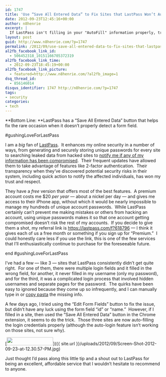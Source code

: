 ```yaml
---
id: 1747
title: 'Use “Save All Entered Data” to Fix Sites that LastPass Won’t Autofill'
date: 2012-09-23T12:45:16+00:00
author: n8henrie
excerpt: |
  If LastPass isn't filling in your "AutoFill" information properly, try using the "Save All Entered Data" button.
layout: post
guid: http://www.n8henrie.com/?p=1747
permalink: /2012/09/use-save-all-entered-data-to-fix-sites-that-lastpass-wont-autofill/
al2fb_facebook_link_id:
  - 506452318_10151166705372319
al2fb_facebook_link_time:
  - 2012-09-23T18:45:19+00:00
al2fb_facebook_link_picture:
  - featured=http://www.n8henrie.com/?al2fb_image=1
dsq_thread_id:
  - 856146014
disqus_identifier: 1747 http://n8henrie.com/?p=1747
tags:
- security
categories:
- tech
---
```

**Bottom Line: **LastPass has a “Save All Entered Data” button that helps fix the rare occasion when it doesn’t properly detect a form field.
  
<!--more-->


  
#gushingLoveForLastPass

I am a _big_ fan of <a title="LastPass" href="http://lastpass.com" target="_blank">LastPass</a>.  It enhances my online security in a number of ways, from generating and securely storing unique passwords for every site to searching leaked data from hacked sites to <a title="LastPass Sentry" href="http://blog.lastpass.com/2012/09/introducing-lastpass-sentry-always-on.html" target="_blank">notify me if any of my information has been compromised</a>.  Their frequent updates have allowed them to take advantage of features like 2-factor authentication.  Their transparency when they’ve discovered potential security risks in their system, including quick action to notify the affected individuals, has won my trust and respect.

They have a _free_ version that offers most of the best features.  A premium account costs me $20 _per year_ — about a nickel per day — and gives me access to their iPhone app, without which it would be nearly impossible to manage my hundreds of unique account passwords.  While LastPass certainly can’t prevent me making mistakes or others from hacking an account, using unique passwords makes it so that one account getting compromised doesn’t risk the rest of my accounts.  If you decide to give them a shot, my referral link is <a href="https://lastpass.com/f?618796" target="_blank">https://lastpass.com/f?618796</a> — I think it gives each of us a free month or something if you sign up for “Premium.”  I could honestly care less if you use the link, this is one of the few services that I’ll enthusiastically continue to purchase for the foreseeable future.

end #gushingLoveForLastPass

I’ve had a few — like 3 — sites that LastPass consistently didn’t get quite right.  For one of them, there were multiple login fields and it filled in the wrong field, for another, it never filled in my username (only my password), and for the third, it was a complicated login process that involved hidden usernames and separate pages for the password.  The quirks have been easy to ignored because they come up so infrequently, and I can manually type in or [copy pasta](http://copypasteisok.files.wordpress.com/2011/09/copypasta-1.jpg "Copy Pasta") the missing info.

A few days ago, I tried using the “Edit Form Fields” button to fix the issue, but didn’t have any luck using the form field “id” or “name.”  However, if I filled in a site, then used the “Save All Entered Data” button in the Chrome extension, it seems to do the trick.  Those three sites are now auto-filling the login credentials properly (although the auto-login feature isn’t working on those sites, not sure why).

[<img class="aligncenter size-full wp-image-1748" title="Screen Shot 2012-09-23 at 12.30.57 PM" src="{{ site.url }}/uploads/2012/09/Screen-Shot-2012-09-23-at-12.30.57-PM.jpg" alt="" width="150" height="26" />]({{ site.url }}/uploads/2012/09/Screen-Shot-2012-09-23-at-12.30.57-PM.jpg) 

Just thought I’d pass along this little tip and a shout out to LastPass for being an excellent, affordable service that I wouldn’t hesitate to recommend to anyone.